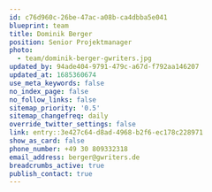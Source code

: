 ```yaml
---
id: c76d960c-26be-47ac-a08b-ca4dbba5e041
blueprint: team
title: Dominik Berger
position: Senior Projektmanager
photo:
  - team/dominik-berger-gwriters.jpg
updated_by: 94ade404-9791-479c-a67d-f792aa146207
updated_at: 1685360674
use_meta_keywords: false
no_index_page: false
no_follow_links: false
sitemap_priority: '0.5'
sitemap_changefreq: daily
override_twitter_settings: false
link: entry::3e427c64-d8ad-4968-b2f6-ec178c228971
show_as_card: false
phone_number: +49 30 809332318
email_address: berger@gwriters.de
breadcrumbs_active: true
publish_contact: true
---
```

